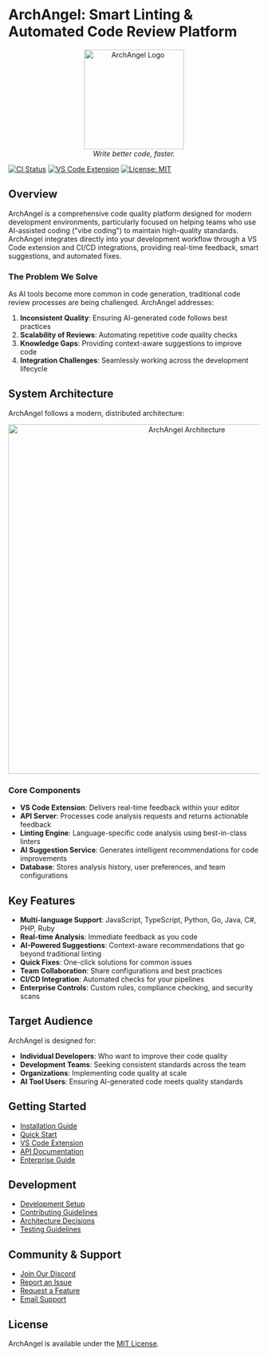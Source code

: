# ArchAngel: Smart Linting & Automated Code Review Platform

<p align="center">
  <img src="docs/images/ArchAngel-logo.png" alt="ArchAngel Logo" width="200"/>
  <br>
  <em>Write better code, faster.</em>
</p>

[![CI Status](https://github.com/yourusername/ArchAngel/actions/workflows/ci.yml/badge.svg)](https://github.com/yourusername/ArchAngel/actions/workflows/ci.yml)
[![VS Code Extension](https://img.shields.io/visual-studio-marketplace/v/ArchAngel.ArchAngel)](https://marketplace.visualstudio.com/items?itemName=ArchAngel.ArchAngel)
[![License: MIT](https://img.shields.io/badge/License-MIT-blue.svg)](LICENSE)

## Overview

ArchAngel is a comprehensive code quality platform designed for modern development environments, particularly focused on helping teams who use AI-assisted coding ("vibe coding") to maintain high-quality standards. ArchAngel integrates directly into your development workflow through a VS Code extension and CI/CD integrations, providing real-time feedback, smart suggestions, and automated fixes.

### The Problem We Solve

As AI tools become more common in code generation, traditional code review processes are being challenged. ArchAngel addresses:

1. **Inconsistent Quality**: Ensuring AI-generated code follows best practices
2. **Scalability of Reviews**: Automating repetitive code quality checks
3. **Knowledge Gaps**: Providing context-aware suggestions to improve code
4. **Integration Challenges**: Seamlessly working across the development lifecycle

## System Architecture

ArchAngel follows a modern, distributed architecture:

<p align="center">
  <img src="docs/images/architecture-diagram.png" alt="ArchAngel Architecture" width="700"/>
</p>

### Core Components

- **VS Code Extension**: Delivers real-time feedback within your editor
- **API Server**: Processes code analysis requests and returns actionable feedback
- **Linting Engine**: Language-specific code analysis using best-in-class linters
- **AI Suggestion Service**: Generates intelligent recommendations for code improvements
- **Database**: Stores analysis history, user preferences, and team configurations

## Key Features

- **Multi-language Support**: JavaScript, TypeScript, Python, Go, Java, C#, PHP, Ruby
- **Real-time Analysis**: Immediate feedback as you code
- **AI-Powered Suggestions**: Context-aware recommendations that go beyond traditional linting
- **Quick Fixes**: One-click solutions for common issues
- **Team Collaboration**: Share configurations and best practices
- **CI/CD Integration**: Automated checks for your pipelines
- **Enterprise Controls**: Custom rules, compliance checking, and security scans

## Target Audience

ArchAngel is designed for:

- **Individual Developers**: Who want to improve their code quality
- **Development Teams**: Seeking consistent standards across the team
- **Organizations**: Implementing code quality at scale
- **AI Tool Users**: Ensuring AI-generated code meets quality standards

## Getting Started

- [Installation Guide](docs/installation.md)
- [Quick Start](docs/quickstart.md)
- [VS Code Extension](ArchAngel/vscode-extension/README.md)
- [API Documentation](api/README.md)
- [Enterprise Guide](docs/enterprise.md)

## Development

- [Development Setup](DEVELOPMENT.md)
- [Contributing Guidelines](CONTRIBUTING.md)
- [Architecture Decisions](docs/adr/README.md)
- [Testing Guidelines](docs/testing.md)

## Community & Support

- [Join Our Discord](https://discord.gg/ArchAngel)
- [Report an Issue](https://github.com/yourusername/ArchAngel/issues)
- [Request a Feature](https://github.com/yourusername/ArchAngel/issues/new?template=feature_request.md)
- [Email Support](mailto:support@ArchAngel.dev)

## License

ArchAngel is available under the [MIT License](LICENSE).
